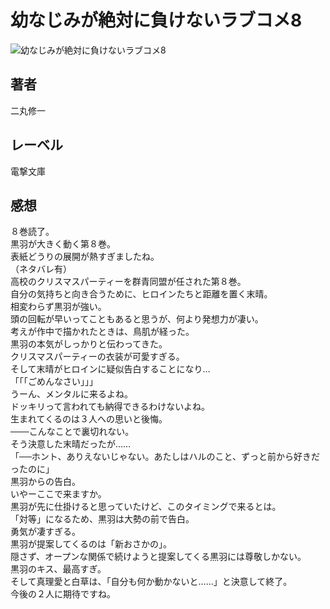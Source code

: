 # 幼なじみが絶対に負けないラブコメ8

![幼なじみが絶対に負けないラブコメ8](https://i.imgur.com/HwoEPxQ.png)

## 著者

二丸修一

## レーベル

電撃文庫

## 感想

８巻読了。  
黒羽が大きく動く第８巻。  
表紙どうりの展開が熱すぎましたね。  
（ネタバレ有）  
高校のクリスマスパーティーを群青同盟が任された第８巻。  
自分の気持ちと向き合うために、ヒロインたちと距離を置く末晴。  
相変わらず黒羽が強い。  
頭の回転が早いってこともあると思うが、何より発想力が凄い。  
考えが作中で描かれたときは、鳥肌が経った。  
黒羽の本気がしっかりと伝わってきた。  
クリスマスパーティーの衣装が可愛すぎる。  
そして末晴がヒロインに疑似告白することになり…  
「「「ごめんなさい」」」  
うーん、メンタルに来るよね。  
ドッキリって言われても納得できるわけないよね。  
生まれてくるのは３人への思いと後悔。  
───こんなことで裏切れない。  
そう決意した末晴だったが……  
「──ホント、ありえないじゃない。あたしはハルのこと、ずっと前から好きだったのに」  
黒羽からの告白。  
いやーここで来ますか。  
黒羽が先に仕掛けると思っていたけど、このタイミングで来るとは。  
「対等」になるため、黒羽は大勢の前で告白。  
勇気が凄すぎる。  
黒羽が提案してくるのは「新おさかの」。  
隠さず、オープンな関係で続けようと提案してくる黒羽には尊敬しかない。  
黒羽のキス、最高すぎ。  
そして真理愛と白草は、「自分も何か動かないと……」と決意して終了。  
今後の２人に期待ですね。  

